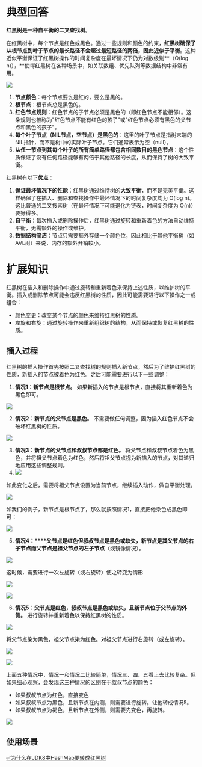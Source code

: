 # 典型回答


**红黑树是一种自平衡的二叉查找树**。



在红黑树中，每个节点是红色或黑色。通过一些规则和颜色的约束，**红黑树确保了从根节点到叶子节点的最长路径不会超过最短路径的两倍，因此近似于平衡**。这种近似平衡保证了红黑树操作的时间复杂度在最坏情况下仍为对数级别**（O(log n)），**使得红黑树在各种场景中，如关联数组、优先队列等数据结构中非常有用。



![](https://cdn.nlark.com/yuque/0/2024/png/5378072/1711776425244-f596b8b0-86fa-49a8-93b3-7f5135766221.png)



1. **节点颜色**：每个节点要么是红的，要么是黑的。
2. **根节点**：根节点总是黑色的。
3. **红色节点规则**：红色节点的子节点必须是黑色的（即红色节点不能相邻）。这条规则也被称为"红色节点不能有红色的孩子"或"红色节点必须有黑色的父节点和黑色的孩子"。
4. **每个叶子节点（NIL节点，空节点）是黑色的**：这里的叶子节点是指树末端的NIL指针，而不是树中的实际叶子节点。它们通常表示为空（null）。
5. **从任一节点到其每个叶子的所有简单路径都包含相同数目的黑色节点**：这个性质保证了没有任何路径能够有两倍于其他路径的长度，从而保持了树的大致平衡。



红黑树有以下**优点**：

1. **保证最坏情况下的性能**：红黑树通过维持树的**大致平衡**，而不是完美平衡。这样确保了在插入、删除和查找操作中最坏情况下的时间复杂度均为 O(log n)。这比普通的二叉搜索树（在最坏情况下可能退化为链表，时间复杂度为 O(n)）要好得多。
2. **自平衡**：每次插入或删除操作后，红黑树通过旋转和重新着色的方法自动维持平衡，无需额外的操作或维护。
3. **数据结构简洁**：节点只需要额外存储一个颜色位，因此相比于其他平衡树（如AVL树）来说，内存的额外开销较小。



# 扩展知识


红黑树在插入和删除操作中通过旋转和重新着色来保持上述性质，以维护树的平衡。插入或删除节点可能会违反红黑树的性质，因此可能需要进行以下操作之一或组合：



+ 颜色变更：改变某个节点的颜色来维持红黑树的性质。
+ 左旋和右旋：通过旋转操作来重新组织树的结构，从而保持或恢复红黑树的性质。



## 插入过程


红黑树的插入操作首先按照二叉查找树的规则插入新节点，然后为了维护红黑树的性质，新插入的节点被着色为红色。之后可能需要进行以下一些调整：



1. **情况1：新节点是根节点。**<font style="color:rgb(13, 13, 13);"> 如果新插入的节点是根节点，直接将其重新着色为黑色即可。</font>

![](https://cdn.nlark.com/yuque/0/2024/png/5378072/1711776917358-a6e6e3d1-4467-4a1f-a9e9-73ede5d5092b.png)

<font style="color:rgb(13, 13, 13);"></font>

2. **情况2：新节点的父节点是黑色。**<font style="color:rgb(13, 13, 13);"> 不需要做任何调整，因为插入红色节点不会破坏红黑树的性质。</font>

![](https://cdn.nlark.com/yuque/0/2024/png/5378072/1711776922261-0a9b4fb0-2e94-4a99-8ee6-8bcc1b0451c0.png)

<font style="color:rgb(13, 13, 13);"></font>

3. **情况3：新节点的父节点和叔叔节点都是红色。**<font style="color:rgb(13, 13, 13);"> 将父节点和叔叔节点着色为黑色，并将祖父节点着色为红色，然后将祖父节点视为新插入的节点，对其递归地应用这些调整规则。</font>
4. ![](https://cdn.nlark.com/yuque/0/2024/png/5378072/1713610051460-8290fd73-a28c-42e7-bdf7-544589a0c07e.png)



如此变化之后，需要将祖父节点设置为当前节点，继续插入动作，做自平衡处理。



![](https://cdn.nlark.com/yuque/0/2024/png/5378072/1713608196524-edfabcb1-c965-412b-84fa-2724c6a52632.png)

如我们的例子，新节点是根节点了，那么就按照情况1，直接把他染色成黑色即可：



![](https://cdn.nlark.com/yuque/0/2024/png/5378072/1713608295405-b329e0e4-798e-4817-9a0d-2b9365e184a5.png)





5. **情况4：****<font style="color:rgb(13, 13, 13);">父节点是红色但叔叔节点是黑色或缺失，新节点是其父节点的右子节点而父节点是祖父节点的左子节点</font>**<font style="color:rgb(13, 13, 13);">（或镜像情况）。</font>



![](https://cdn.nlark.com/yuque/0/2024/png/5378072/1713609072464-7d64dc41-d587-46e9-8e84-7243e17ac29f.png)

<font style="color:rgb(13, 13, 13);">这时候，需要进行一次左旋转（或右旋转）使之转变为情形</font>

![](https://cdn.nlark.com/yuque/0/2024/png/5378072/1713609133140-cf63314c-e07d-4d99-aad9-04557f49bbe9.png)



![](https://cdn.nlark.com/yuque/0/2024/png/5378072/1713609104581-7bbe0eb1-5561-4623-b10f-99862986b44c.png)



<font style="color:rgb(13, 13, 13);"></font>

6. **情况5：父节点是红色，叔叔节点是黑色或缺失，且新节点位于父节点的外侧。**<font style="color:rgb(13, 13, 13);"> 进行旋转并重新着色以保持红黑树的性质。</font>

<font style="color:rgb(13, 13, 13);"></font>

![](https://cdn.nlark.com/yuque/0/2024/png/5378072/1713609164757-57d32e6f-a4f9-469c-b156-47b47a8896f6.png)



<font style="color:rgb(13, 13, 13);">将父节点染为黑色，祖父节点染为红色。对祖父节点进行右旋转（或左旋转）。</font>

![](https://cdn.nlark.com/yuque/0/2024/png/5378072/1713610021165-adfc1a55-b00d-40da-90e1-24ca34fa9db6.png)



![](https://cdn.nlark.com/yuque/0/2024/png/5378072/1713610027990-ce328a82-188e-4c94-9aaf-8c4b983ee8be.png)





<font style="color:rgb(25, 27, 31);">上面五种情况中，情况一和情况二比较简单，情况三、四、五看上去比较复杂。但如果细心观察，会发现这三种情况的区别在于叔叔节点的颜色：</font>

+ <font style="color:rgb(25, 27, 31);">如果叔叔节点为红色，直接变色</font>
+ <font style="color:rgb(25, 27, 31);">如果叔叔节点为黑色，且新节点在内测，则需要进行旋转。让他转成情况5。</font>
+ <font style="color:rgb(25, 27, 31);">如果叔叔节点为褐色，且新节点在外侧，则需要先变色，再旋转。</font>

![](https://cdn.nlark.com/yuque/0/2024/png/5378072/1713609999421-263df5b9-8301-44b1-9339-ccbb07577528.png)

## 使用场景


[✅为什么在JDK8中HashMap要转成红黑树](https://www.yuque.com/hollis666/qyhor6/zx609g#Bt537)

